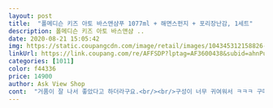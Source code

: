 ```yaml
---
layout: post 
title:  "폴메디슨 키즈 아토 바스앤샴푸 1077ml + 해면스펀지 + 포리장난감, 1세트" 
description: 폴메디슨 키즈 아토 바스앤샴 ..
date: 2020-08-21 15:05:42 
img: https://static.coupangcdn.com/image/retail/images/104345312158826-aa119f2d-e9c3-445b-85b4-81be254d948b.jpg 
linkUrl: https://link.coupang.com/re/AFFSDP?lptag=AF3600438&subid=ahnPublicAsk&pageKey=1790378229&itemId=3046958775&vendorItemId=71034993040&traceid=V0-113-ea36aab4f546db1a 
categories: [1011] 
color: f44336 
price: 14900 
author: Ask View Shop 
cont:  "거품이 잘 나서 좋았다고 하더라구요.<br/><br/>구성이 너무 귀여워서 ㅋㅋㅋ 구매욕구 팍팍이네요<br/>그리고 일단 약산성에 안심성분 그리고 워터타입이라 애기피부에도 편하게 사용가능할것같아서 믿고구매했습니다.<br/><br/>넉넉해서 당분간은 신경 안써도 될것같네요.<br/><br/>배송이야 빠르지만 이번 배송 상태는<br/>보니까 폴메디슨에 아기 용품 다른것도 많던데 다음월급때는 그것들도 한번<br/>본품이랑 해면스폰지랑 포리장난감이 같이 들어있네요!! 끼야호 애기가 너무 좋아하겠어요<br/>봉지 아랫부분이 흥건할 정도로 흘렀었다면 교환신청을 했었겠지만 용기 주위로 흘러내린 정도라 교환과정이 번거롭고 귀찮아서 그냥 쓰기로 합니다.<br/><br/>뽁뽁이와 비닐등 여러겹 포장은 되어있었는데<br/>사용 소감이 어땠냐고 물었더니<br/>생각되어지네요.<br/><br/>싹 사줘야겠어요 ㅎㅎ<br/>씻기기 너무 좋다고 하고 장난감도 조카가 너무 마음에 든다고하더라구요<br/>아가한테 줄 선물 이것저것 찾아보다가<br/>아기들이 피부때문에 씻는용품이 중요하다고해서 순하면서<br/>아기있는집에 선물용으로 주시면 딱 좋아할거같아요!<br/>아기피부에도 괜찮은 용품 찾아봤더니 키즈아토 바스앤샴푸<br/>아무래도 매일매일 쓰는제품이라 성분이 제일 중요하자나요 특히 애기들 피부에 ㅋㅋㅋㅋ<br/>아이를 씻길때 샴푸 따로 컨디셔너 따로 바디워시따로 사용하는것이<br/>약간의 베이비스러움?과 약간의 오가닉스러움?이<br/>여러가지 좋겠다는 생각에 처음으로 유아용품 많이 찾아보니<br/>열로우 카드 한장 주고싶습니다.<br/><br/>용기 겉부분이 미끄덩거림에 기분이 좋지 않더라구요.<br/><br/>용기가 플라스틱이다보니 거칠게 다뤄졌을시<br/>용기를 꺼내어보니 내용물이  흘러서 향기가 진동하고<br/>용기에 압박이 가해져 뚜껑이 헐거워졌을 가능성도<br/>용량이  적으면  자주 사서 바꿔놓는것도 일인데<br/>이게 후기도 좋고 가성비도 좋아보여서 구매했습니다.<br/><br/>일단 다른 제품에 비해 확실히 순해 목욕후에<br/>일단 용량도 가격대비 대용량이라 퍽퍽 써도 줄지 않을것같은 크기 랄까?<br/>잘 쓸게요 감사함니다!!!^^<br/>제가 직접 써보지는않았지만 누나가해준말로는<br/>제품으로 고르게 됐어요.<br/><br/>지극히 개인취향이겠지만 아이입장에서 느낀부분이 참고가 될까 싶어서  남겨봅니다.<br/><br/>진짜 성분이 착한거같다고 하더라구요<br/>처음으로 생긴 조카 선물용으로 구매했습니다.<br/><br/>체력적으로나 시간적으로나 번거워로워 한번에 사용할 수있는<br/>포장할때부터 마개가 잘 안 잠겨졌거나,<br/>폴메디슨 키즈 아토 바스앤샴푸 1077ml + 해면스펀지 + 포리장난감, 1세트<br/>피부가 붉게 올라오지않고 피부도 많이 촉촉한게<br/>하지만 향은 괜찮은 편이었어요.<br/><br/>한번씩 혼자 씻는데  아이도 오늘 사용해보더니 편하다고 하네요.<br/><br/>한해 한해 나이가 드니 점점 편한것만 찾아지는 맘입니다.<br/> ㅎ<br/>함께 들어있는 스펀지는 부드러워서 약한 아기피부<br/>향도 부담스럽지않게 은은하게 좋은향이고<br/>향은 별로였는데 펌프를 눌렀을때 물크덩?하는 느낌이였고<br/>혼합된듯한 향이랄까요?<br/>" 
---
```

